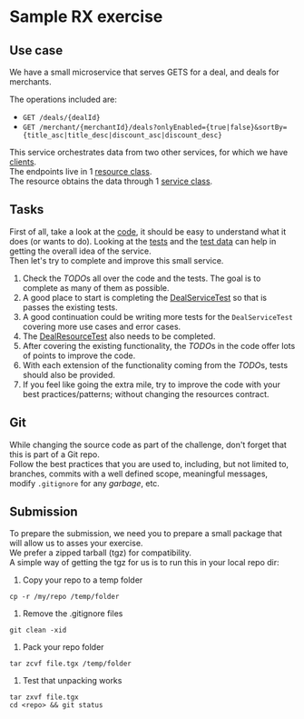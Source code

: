 # Sample RX exercise

## Use case

We have a small microservice that serves GETS for a deal, and deals for merchants.

The operations included are:
  - `GET /deals/{dealId}`
  - `GET /merchant/{merchantId}/deals?onlyEnabled={true|false}&sortBy={title_asc|title_desc|discount_asc|discount_desc}`
 
This service orchestrates data from two other services, for which we have [clients](./src/main/java/org/sample/rx/deals/client).  
The endpoints live in 1 [resource class](./src/main/java/org/sample/rx/deals/resource/DealResource.java).  
The resource obtains the data through 1 [service class](./src/main/java/org/sample/rx/deals/service/DealService.java).

## Tasks
First of all, take a look at the [code](./src/main/java/org/sample/rx/deals), it should be easy to understand what it does (or wants to do).
Looking at the [tests](./src/test/java/org/sample/rx/deals) and the [test data](./src/test/resources) can help in getting the overall idea of the service.  
Then let's try to complete and improve this small service.

  1. Check the *TODO*s all over the code and the tests. The goal is to complete as many of them as possible.
  1. A good place to start is completing the [DealServiceTest](./src/test/java/org/sample/rx/deals/service/DealServiceTest.java) so that is passes the existing tests.
  1. A good continuation could be writing more tests for the `DealServiceTest` covering more use cases and error cases.
  1. The [DealResourceTest](./src/test/java/org/sample/rx/deals/resource/DealResourceTest.java) also needs to be completed.
  1. After covering the existing functionality, the *TODO*s in the code offer lots of points to improve the code.
  1. With each extension of the functionality coming from the *TODO*s, tests should also be provided.
  1. If you feel like going the extra mile, try to improve the code with your best practices/patterns; without changing the resources contract.

## Git
While changing the source code as part of the challenge, don't forget that this is part of a Git repo.  
Follow the best practices that you are used to, including, but not limited to, branches, commits with a well defined scope, meaningful messages, modify `.gitignore` for any _garbage_, etc.

## Submission
To prepare the submission, we need you to prepare a small package that will allow us to asses your exercise.  
We prefer a zipped tarball (tgz) for compatibility.  
A simple way of getting the tgz for us is to run this in your local repo dir:

  1. Copy your repo to a temp folder
```
cp -r /my/repo /temp/folder
```
  1. Remove the .gitignore files 
```
git clean -xid
```
  1. Pack your repo folder
```
tar zcvf file.tgx /temp/folder
```
  1. Test that unpacking works
```
tar zxvf file.tgx
cd <repo> && git status
```

